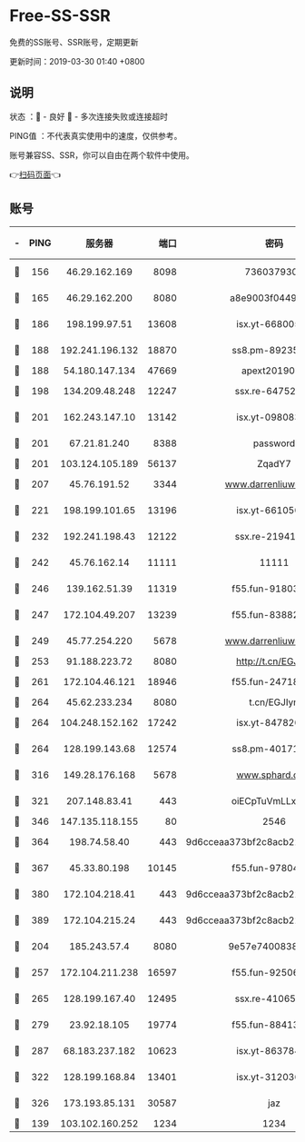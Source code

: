 # Free-SS-SSR

免费的SS账号、SSR账号，定期更新

更新时间：2019-03-30 01:40 +0800

## 说明

状态     ：🙂 - 良好 🙁 - 多次连接失败或连接超时

PING值   ：不代表真实使用中的速度，仅供参考。

账号兼容SS、SSR，你可以自由在两个软件中使用。

👉[扫码页面](https://liesauer.github.io/Free-SS-SSR/)👈

## 账号

|-|PING|服务器|端口|密码|加密方式|区域|
|:----:|:----:|:-----:|-----:|:----:|:----:|:----:|
|🙂|156|46.29.162.169|8098|7360379305|aes-256-cfb||
|🙂|165|46.29.162.200|8080|a8e9003f0449cea5|chacha20-ietf|RU|
|🙂|186|198.199.97.51|13608|isx.yt-66800500|aes-256-cfb|US|
|🙂|188|192.241.196.132|18870|ss8.pm-89235292|aes-256-cfb|US|
|🙂|188|54.180.147.134|47669|apext2019001|chacha20|KR|
|🙂|198|134.209.48.248|12247|ssx.re-64752924|aes-256-cfb|US|
|🙂|201|162.243.147.10|13142|isx.yt-09808373|aes-256-cfb|US|
|🙂|201|67.21.81.240|8388|password|aes-256-cfb|US|
|🙂|201|103.124.105.189|56137|ZqadY7|chacha20|US|
|🙂|207|45.76.191.52|3344|www.darrenliuwei.com|aes-256-cfb|JP|
|🙂|221|198.199.101.65|13196|isx.yt-66105036|aes-256-cfb|US|
|🙂|232|192.241.198.43|12122|ssx.re-21941720|aes-256-cfb|US|
|🙂|242|45.76.162.14|11111|11111|aes-256-cfb|SG|
|🙂|246|139.162.51.39|11319|f55.fun-91803010|aes-256-cfb|SG|
|🙂|247|172.104.49.207|13239|f55.fun-83882442|aes-256-cfb|SG|
|🙂|249|45.77.254.220|5678|www.darrenliuwei.com|aes-256-cfb|SG|
|🙂|253|91.188.223.72|8080|http://t.cn/EGJIyrl|rc4-md5|RU|
|🙂|261|172.104.46.121|18946|f55.fun-24718503|aes-256-cfb|SG|
|🙂|264|45.62.233.234|8080|t.cn/EGJIyrl|rc4-md5|CA|
|🙂|264|104.248.152.162|17242|isx.yt-84782037|aes-256-cfb|SG|
|🙂|264|128.199.143.68|12574|ss8.pm-40171422|aes-256-cfb|SG|
|🙂|316|149.28.176.168|5678|www.sphard.com|aes-256-cfb|AU|
|🙂|321|207.148.83.41|443|oiECpTuVmLLxk4Ts|aes-256-cfb|AU|
|🙂|346|147.135.118.155|80|2546|chacha20|US|
|🙂|364|198.74.58.40|443|9d6cceaa373bf2c8acb22e60b6a58be6|aes-256-cfb|US|
|🙂|367|45.33.80.198|10145|f55.fun-97804502|aes-256-cfb|US|
|🙂|380|172.104.218.41|443|9d6cceaa373bf2c8acb22e60b6a58be6|aes-256-cfb|US|
|🙂|389|172.104.215.24|443|9d6cceaa373bf2c8acb22e60b6a58be6|aes-256-cfb|US|
|🙂|204|185.243.57.4|8080|9e57e7400838a01e|chacha20-ietf|US|
|🙂|257|172.104.211.238|16597|f55.fun-92506432|aes-256-cfb|US|
|🙂|265|128.199.167.40|12495|ssx.re-41065683|aes-256-cfb|SG|
|🙂|279|23.92.18.105|19774|f55.fun-88413753|aes-256-cfb|US|
|🙂|287|68.183.237.182|10623|isx.yt-86378455|aes-256-cfb|SG|
|🙂|322|128.199.168.84|13401|isx.yt-31203634|aes-256-cfb|SG|
|🙂|326|173.193.85.131|30587|jaz|aes-256-cfb|US|
|🙁|139|103.102.160.252|1234|1234|rc4-md5|JP|
